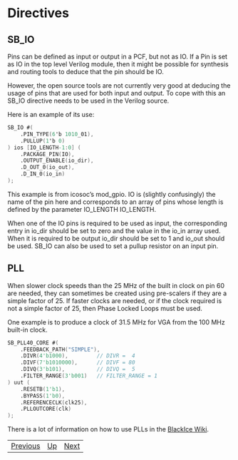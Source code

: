 # Directives

## SB_IO

Pins can be defined as input or output in a PCF, but not as IO. If a Pin is set as IO in the top level Verilog module, then it might be possible for synthesis and routing tools to deduce that the pin should be IO.

However, the open source tools are not currently very good at deducing the usage of pins that are used for both input and output. To cope with this an SB_IO directive needs to be used in the Verilog source.

Here is an example of its use:

```verilog
SB_IO #(
	.PIN_TYPE(6'b 1010_01),
	.PULLUP(1'b 0)
) ios [IO_LENGTH-1:0] (
	.PACKAGE_PIN(IO),
	.OUTPUT_ENABLE(io_dir),
	.D_OUT_0(io_out),
	.D_IN_0(io_in)
);
```

This example is from icosoc’s mod_gpio. IO is (slightly confusingly) the name of the pin here and corresponds to an array of pins whose length is defined by the parameter IO_LENGTH IO_LENGTH.

When one of the IO pins is required to be used as input, the corresponding entry in io_dir should be set to zero and the value in the io_in array used. When it is required to be output io_dir should be set to 1 and io_out should be used. SB_IO can also be used to set a pullup resistor on an input pin.

## PLL

When slower clock speeds than the 25 MHz of the built in clock on pin 60 are needed, they can sometimes be created using pre-scalers if they are a simple factor of 25. If faster clocks are needed, or if the clock required is not a simple factor of 25, then Phase Locked Loops must be used.

One example is to produce a clock of 31.5 MHz for VGA from the 100 MHz built-in clock.

```verilog
SB_PLL40_CORE #(
	.FEEDBACK_PATH("SIMPLE"),
	.DIVR(4'b1000),         // DIVR =  4
	.DIVF(7'b1010000),      // DIVF = 80
	.DIVQ(3'b101),          // DIVQ =  5
	.FILTER_RANGE(3'b001)   // FILTER_RANGE = 1
) uut (
	.RESETB(1'b1),
	.BYPASS(1'b0),
	.REFERENCECLK(clk25),
	.PLLOUTCORE(clk)
);
```

There is a lot of information on how to use PLLs in the [BlackIce Wiki][].

[BlackIce Wiki]:			https://github.com/mystorm-org/BlackIce-II/wiki/PLLs

|                        |                        |                        |
|------------------------|------------------------|------------------------|
|[Previous](../Programming_the_Built-in_Hardware/Programming_the_Built-in_Hardware.html)|[Up](..) |[Next](../Memory_Access/Memory_Access.html)|
